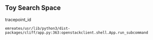 ## Toy Search Space

tracepoint_id
```
emreates/usr/lib/python3/dist-packages/cliff/app.py:363:openstackclient.shell.App.run_subcommand
```
